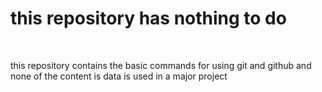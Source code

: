 # this repository has nothing to do
</br>
<p>this repository contains the basic commands for using git and github and none of the content is data is used in a major project</p>
